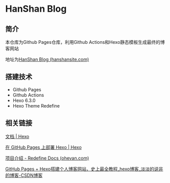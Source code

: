 # HanShan Blog

## 简介

本仓库为Github Pages仓库，利用Github Actions和Hexo静态模板生成最终的博客网站

地址为[HanShan Blog (hanshansite.com)](https://www.hanshansite.com/)

## 搭建技术

* Github Pages
* Github Actions
* Hexo 6.3.0
* Hexo Theme Redefine

## 相关链接

[文档 | Hexo](https://hexo.io/zh-cn/docs/)

[在 GitHub Pages 上部署 Hexo | Hexo](https://hexo.io/zh-cn/docs/github-pages.html#一键部署)

[项目介绍 - Redefine Docs (ohevan.com)](https://redefine-docs.ohevan.com/introduction)

[GitHub Pages + Hexo搭建个人博客网站，史上最全教程_hexo博客_淡淡的说非的博客-CSDN博客](https://blog.csdn.net/yaorongke/article/details/119089190)

